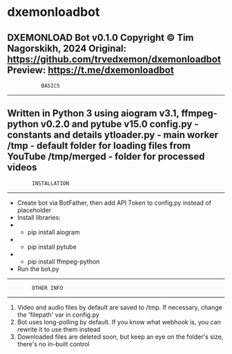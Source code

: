 # dxemonloadbot
 DXEMONLOAD Bot v0.1.0
 Copyright ©️ Tim Nagorskikh, 2024
 Original: https://github.com/trvedxemon/dxemonloadbot
 Preview: https://t.me/dxemonloadbot
 ------------------------------------
               BASICS
 ------------------------------------
 Written in Python 3 using aiogram v3.1, ffmpeg-python v0.2.0 and pytube v15.0
 config.py - constants and details
 ytloader.py - main worker
 /tmp - default folder for loading files from YouTube
 /tmp/merged - folder for processed videos
 ------------------------------------
            INSTALLATION
 ------------------------------------
 - Create bot via BotFather, then add API Token to config.py instead of placeholder
 - Install libraries:
 - - pip install aiogram
 - - pip install pytube
 - - pip install ffmpeg-python
 - Run the bot.py
 ------------------------------------
            OTHER INFO
 ------------------------------------
 1. Video and audio files by default are saved to /tmp. If necessary, change the 'filepath' var in config.py
 2. Bot uses long-polling by default. If you know what webhook is, you can rewrite it to use them instead
 3. Downloaded files are deleted soon, but keep an eye on the folder's size, there's no in-built control
